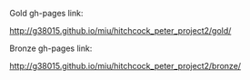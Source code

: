 Gold gh-pages link:

http://g38015.github.io/miu/hitchcock_peter_project2/gold/

Bronze gh-pages link:

http://g38015.github.io/miu/hitchcock_peter_project2/bronze/

